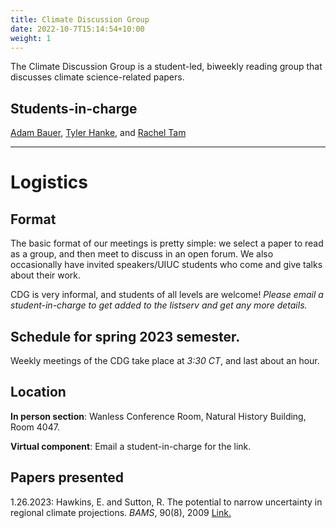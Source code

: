 ```yaml
---
title: Climate Discussion Group
date: 2022-10-7T15:14:54+10:00
weight: 1
---
```


The Climate Discussion Group is a student-led, biweekly reading group that discusses climate science-related papers.

## Students-in-charge
[Adam Bauer](https://cdds-at-uiuc.github.io/team/adam-bauer/), [Tyler Hanke](https://cdds-at-uiuc.github.io/team/tyler-hanke/), and [Rachel Tam](https://cdds-at-uiuc.github.io/team/rachel-tam/)

---
# Logistics
## Format
The basic format of our meetings is pretty simple: we select a paper to read as a group, and then meet to discuss in an open forum. We also occasionally have invited speakers/UIUC students who come and give talks about their work.

CDG is very informal, and students of all levels are welcome! *Please email a student-in-charge to get added to the listserv and get any more details.*

## Schedule for spring 2023 semester.
Weekly meetings of the CDG take place at *3:30 CT*, and last about an hour. 

## Location
**In person section**: Wanless Conference Room, Natural History Building, Room 4047. 

**Virtual component**: Email a student-in-charge for the link.

## Papers presented 
1.26.2023: Hawkins, E. and Sutton, R. The potential to narrow uncertainty in regional climate projections. _BAMS_, 90(8), 2009 [Link.](https://journals.ametsoc.org/view/journals/bams/90/8/2009bams2607_1.xml)
